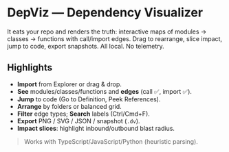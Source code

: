 # DepViz — Dependency Visualizer

It eats your repo and renders the truth: interactive maps of modules → classes → functions with call/import edges. Drag to rearrange, slice impact, jump to code, export snapshots. All local. No telemetry.

## Highlights
- **Import** from Explorer or drag & drop.
- **See** modules/classes/functions and **edges** (call ✅, import ✅).
- **Jump** to code (Go to Definition, Peek References).
- **Arrange** by folders or balanced grid.
- **Filter** edge types; **Search** labels (Ctrl/Cmd+F).
- **Export** PNG / SVG / JSON / snapshot (`.dv`).
- **Impact slices**: highlight inbound/outbound blast radius.

> Works with TypeScript/JavaScript/Python (heuristic parsing).
